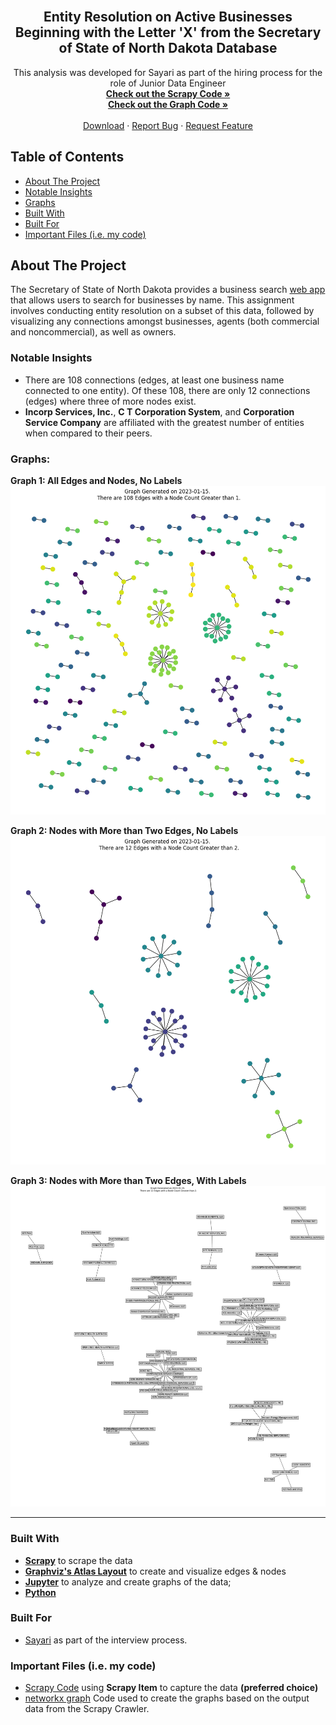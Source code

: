 <!-- PROJECT LOGO -->
<br />
  <h2 align="center">Entity Resolution on Active Businesses Beginning with the Letter 'X' from the Secretary of State of North Dakota Database</h3>

  <p align="center">
    This analysis was developed for Sayari as part of the hiring process for the role of Junior Data Engineer
    <br />
    <a href="https://github.com/AmirZahre/Sayari_Entity_Resolution_Interview_Assignment/blob/main/sayari_scraper/sayari_scraper/spiders/Sayari_Spider_X_Entity_Capture.py"><strong>Check out the Scrapy Code »</strong></a>
    <br />
<a href="https://github.com/AmirZahre/Sayari_Entity_Resolution_Interview_Assignment/blob/main/graph_generation.py"><strong>Check out the Graph Code »</strong></a>
    <br />
	<br />
    <a href="https://github.com/AmirZahre/Sayari_Entity_Resolution_Interview_Assignment/releases/tag/Sayari">Download</a>
    ·
    <a href="https://github.com/AmirZahre/Sayari_Entity_Resolution_Interview_Assignment/issues">Report Bug</a>
    ·
    <a href="https://github.com/AmirZahre/Sayari_Entity_Resolution_Interview_Assignment/issues">Request Feature</a>
  </p>
</p>


<!-- TABLE OF CONTENTS -->
## Table of Contents

- [About The Project](#about-the-project)
- [Notable Insights](#notable-insights)
- [Graphs](#graphs)
- [Built With](#built-with)
- [Built For](#built-for)
- [Important Files (i.e. my code)](#important-files-ie-my-code)


<!-- ABOUT THE PROJECT -->
## About The Project

The Secretary of State of North Dakota provides a business search [web app](https://firststop.sos.nd.gov/search/business) that allows users to search for businesses by name. This assignment involves conducting entity resolution on a subset of this data, followed by visualizing any connections amongst businesses, agents (both commercial and noncommercial), as well as owners.

### Notable Insights

 *  There are 108 connections (edges, at least one business name connected to one entity). Of these 108, there are only 12 connections (edges) where three of more nodes exist.
 * **Incorp Services, Inc.**, **C T Corporation System**, and **Corporation Service Company** are affiliated with the greatest number of entities when compared to their peers.


### Graphs:
**Graph 1: All Edges and Nodes, No Labels**
![Graph 1: All Edges and Nodes, No Labels](https://github.com/AmirZahre/Sayari_Entity_Resolution_Interview_Assignment/blob/main/data/entity_connections_graph_1_node_minimum_with_labels_False.png)

**Graph 2: Nodes with More than Two Edges, No Labels**
![Graph 2: Nodes with More than Two Edges, No Labels](https://github.com/AmirZahre/Sayari_Entity_Resolution_Interview_Assignment/blob/main/data/entity_connections_graph_2_node_minimum_with_labels_False.png)

**Graph 3: Nodes with More than Two Edges, With Labels**
![Graph 3: Nodes with More than Two Edges, With Labels](https://github.com/AmirZahre/Sayari_Entity_Resolution_Interview_Assignment/blob/main/data/entity_connections_graph_2_node_minimum_with_labels_True.png)


___
### Built With
* [**Scrapy**](https://docs.scrapy.org/en/latest/) to scrape the data
* [**Graphviz's Atlas Layout**](https://networkx.org/documentation/latest/auto_examples/graphviz_layout/plot_atlas.html#sphx-glr-auto-examples-graphviz-layout-plot-atlas-py) to create and visualize edges & nodes
* [**Jupyter**](https://jupyter.org/) to analyze and create graphs of the data;
* [**Python**](https://www.python.org/)

### Built For
 * [Sayari](https://sayari.com/) as part of the interview process.
  
### Important Files (i.e. my code)
 * [Scrapy Code](https://github.com/AmirZahre/Sayari_Entity_Resolution_Interview_Assignment/blob/main/sayari_scraper/sayari_scraper/spiders/main_item_method.py) using **Scrapy Item** to capture the data **(preferred choice)**
 * [networkx graph](https://github.com/AmirZahre/Sayari_Entity_Resolution_Interview_Assignment/blob/main/graph_generation.py) Code used to create the graphs based on the output data from the Scrapy Crawler.
